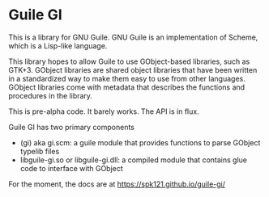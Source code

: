 # Guile GI

This is a library for GNU Guile.  GNU Guile is an implementation of
Scheme, which is a Lisp-like language.

This library hopes to allow Guile to use GObject-based libraries, such
as GTK+3.  GObject libraries are shared object libraries that have
been written in a standardized way to make them easy to use from other
languages.  GObject libraries come with metadata that describes the
functions and procedures in the library.

This is pre-alpha code.  It barely works.  The API is in flux.

Guile GI has two primary components
- (gi) aka gi.scm: a guile module that provides functions to parse GObject typelib files
- libguile-gi.so or libguile-gi.dll: a compiled module that contains glue code
  to interface with GObject

For the moment, the docs are at https://spk121.github.io/guile-gi/
